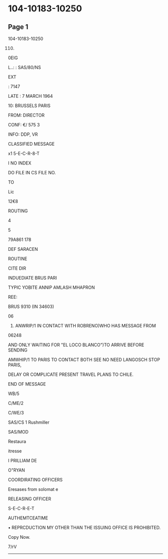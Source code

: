# 104-10183-10250

## Page 1

104-10183-10250

110.

0EIG

L..: : SAS/80/NS

EXT

: 7147

LATE : 7 MARCH 1964

10: BRUSSELS PARIS

FROM: DIRECTOR

CONF: €/ 575 3

INFO: DDP, VR

CLASSIFIED MESSAGE

x1 5-E-C-R-8-T

I NO INDEX

DO FILE IN CS FILE NO.

TO

Lic

12€8

ROUTING

4

5

79A861 178

DEF SARACEN

ROUTINE

CITE DIR

INDUEDIATE BRUS PARI

TYPIC YOBITE ANNIP AMLASH MHAPRON

REE:

BRUS 9310 (IN 34603)

06

1. ANWRIP/1 IN CONTACT WITH ROBRENO)WHO HAS MESSAGE FROM

06248

AND ONLY WAITING FOR "EL LOCO BLANCO")TO ARRIVE BEFORE SENDING

AMWHIP/1 TO PARIS TO CONTACT BOTH SEE NO NEED LANGOSCH STOP PARIS,

DELAY OR COMPLICATE PRESENT TRAVEL PLANS TO CHILE.

END OF MESSAGE

WB/5

C/ME/2

C/WE/3

SAS/CS 1 Rushmiller

SAS/MOD

Restaura

itresse

I PRILLIAM DE

O"RYAN

COORDIRATING OFFICERS

Eresases from solomat e

RELEASING OFFICER

S-E-C-R-E-T

AUTHEMTCEATIME

• REPRCDUCTION MY OTHER THAN THE ISSUING OFFICE IS PROHIBITED.

Copy Now.

7/rV

---


